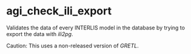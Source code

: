 # agi_check_ili_export

Validates the data of every INTERLIS model in the database by trying to export the data with _ili2pg_.

Caution: This uses a non-released version of _GRETL_. 